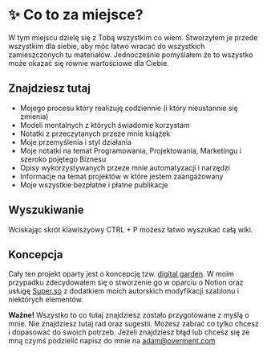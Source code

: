 # ✨ Co to za miejsce?

W tym miejscu dzielę się z Tobą wszystkim co wiem. Stworzyłem je przede wszystkim dla siebie, aby móc łatwo wracać do wszystkich zamieszczonych tu materiałów. Jednocześnie pomyślałem że to wszystko może okazać się równie wartościowe dla Ciebie.

## Znajdziesz tutaj

* Mojego procesu który realizuję codziennie \(i który nieustannie się zmienia\)
* Modeli mentalnych z których świadomie korzystam
* Notatki z przeczytanych przeze mnie książek
* Moje przemyślenia i styl działania
* Moje notatki na temat Programowania, Projektowania, Marketingu i szeroko pojętego Biznesu
* Opisy wykorzystywanych przeze mnie automatyzacji i narzędzi
* Informacje na temat projektów w które jestem zaangażowany
* Moje wszystkie bezpłatne i płatne publikacje

## Wyszukiwanie

Wciskając skrót klawiszyowy CTRL + P możesz łatwo wyszukać całą wiki.

## **Koncepcja**

Cały ten projekt oparty jest o koncepcję tzw. [digital garden](https://joelhooks.com/digital-garden). W moim przypadku zdecydowałem się o stworzenie go w oparciu o Notion oraz usługę [Super.so](http://super.so) z dodatkiem moich autorskich modyfikacji szablonu i niektórych elementów.

**Ważne!** Wszystko to co tutaj znajdziesz zostało przygotowane z myślą o mnie. Nie znajdziesz tutaj rad oraz sugestii. Możesz zabrać co tylko chcesz i dopasować do swoich potrzeb. Jeżeli znajdziesz błąd lub chcesz się ze mną czymś podzielić napisz do mnie na [adam@overment.com](mailto:adam@overment.com)

